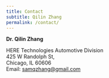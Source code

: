 ```yaml
---
title: Contact
subtitle: Qilin Zhang
permalink: /contact/
---
```


**Dr. Qilin Zhang**

HERE Technologies Automotive Division  
425 W Randolph St,  
Chicago, IL 60606  
Email: [samqzhang@gmail.com](mailto:samqzhang@gmail.com)
